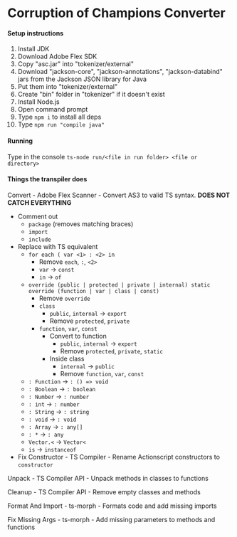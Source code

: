 ﻿# Corruption of Champions Converter

#### Setup instructions

1. Install JDK
2. Download Adobe Flex SDK
3. Copy "asc.jar" into "tokenizer/external"
4. Download "jackson-core", "jackson-annotations", "jackson-databind" jars from the Jackson JSON library for Java
5. Put them into "tokenizer/external"
6. Create "bin" folder in "tokenizer" if it doesn't exist
7. Install Node.js
8. Open command prompt
9. Type `npm i` to install all deps
10. Type `npm run "compile java"`

#### Running
Type in the console `ts-node run/<file in run folder> <file or directory>`

#### Things the transpiler does
Convert - Adobe Flex Scanner - Convert AS3 to valid TS syntax. **DOES NOT CATCH EVERYTHING**
- Comment out
    - `package` (removes matching braces)
    - `import`
    - `include`
- Replace with TS equivalent
    - `for each ( var <1> : <2> in`
        - Remove `each`, `:`, `<2>`
        - `var` -> `const`
        - `in` -> `of`
    - `override (public | protected | private | internal) static override (function | var | class | const)`
        - Remove `override`
        - `class`
            - `public`, `internal` -> `export`
            - Remove `protected`, `private`
        - `function`, `var`, `const`
            - Convert to function
                - `public`, `internal` -> `export`
                - Remove `protected`, `private`, `static`
            - Inside class
                - `internal` -> `public`
                - Remove `function`, `var`, `const`
    - `: Function` -> `: () => void`
    - `: Boolean` -> `: boolean`
    - `: Number` -> `: number`
    - `: int` -> `: number`
    - `: String` -> `: string`
    - `: void` -> `: void`
    - `: Array` -> `: any[]`
    - `: *` -> `: any`
    - `Vector.<` -> `Vector<`
    - `is` -> ` instanceof `
- Fix Constructor - TS Compiler - Rename Actionscript constructors to `constructor`

Unpack - TS Compiler API - Unpack methods in classes to functions

Cleanup - TS Compiler API - Remove empty classes and methods

Format And Import - ts-morph - Formats code and add missing imports

Fix Missing Args - ts-morph - Add missing parameters to methods and functions
